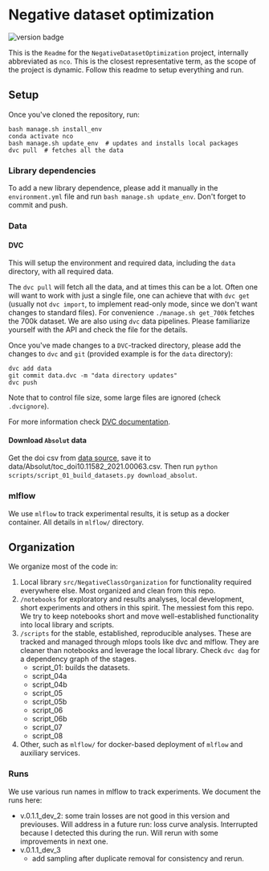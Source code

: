 # Negative dataset optimization

![version badge](https://img.shields.io/badge/version-0.1.0-green)

This is the `Readme` for the `NegativeDatasetOptimization` project, internally abbreviated as `nco`. This is the closest representative term, as the scope of the project is dynamic. Follow this readme to setup everything and run.

## Setup

Once you've cloned the repository, run:

```
bash manage.sh install_env
conda activate nco
bash manage.sh update_env  # updates and installs local packages
dvc pull  # fetches all the data
```

### Library dependencies

To add a new library dependence, please add it manually in the `environment.yml` file and run `bash manage.sh update_env`. Don't forget to commit and push.

### Data

#### DVC

This will setup the environment and required data, including the `data` directory, with all required data.

The `dvc pull` will fetch all the data, and at times this can be a lot. Often one will want to work with just a single file, one can achieve that with `dvc get` (usually not `dvc import`, to implement read-only mode, since we don't want changes to standard files). For convenience `./manage.sh get_700k` fetches the 700k dataset. We are also using `dvc` data pipelines. Please familiarize yourself with the API and check the file for the details.

Once you've made changes to a `DVC`-tracked directory, please add the changes to `dvc` and `git` (provided example is for the `data` directory):

```
dvc add data
git commit data.dvc -m "data directory updates"
dvc push
```

Note that to control file size, some large files are ignored (check `.dvcignore`).

For more information check [DVC documentation](https://dvc.org/doc/start/data-management?tab=Mac-Linux).

#### Download `Absolut` data
Get the doi csv from [data source](https://archive.norstore.no/pages/public/datasetDetail.jsf?id=10.11582/2021.00063), save it to data/Absolut/toc_doi10.11582_2021.00063.csv. Then run `python scripts/script_01_build_datasets.py download_absolut`.

### mlflow

We use `mlflow` to track experimental results, it is setup as a docker container. All details in `mlflow/` directory.

## Organization

We organize most of the code in:

1. Local library `src/NegativeClassOrganization` for functionality required everywhere else. Most organized and clean from this repo.
2. `/notebooks` for exploratory and results analyses, local development, short experiments and others in this spirit. The messiest fom this repo. We try to keep notebooks short and move well-established functionality into local library and scripts.
3. `/scripts` for the stable, established, reproducible analyses. These are tracked and managed through mlops tools like dvc and mlflow. They are cleaner than notebooks and leverage the local library. Check `dvc dag` for a dependency graph of the stages.
    - script_01: builds the datasets.
    - script_04a
    - script_04b
    - script_05
    - script_05b
    - script_06
    - script_06b
    - script_07
    - script_08
4. Other, such as `mlflow/` for docker-based deployment of `mlflow` and auxiliary services.

### Runs

We use various run names in mlflow to track experiments. We document the runs here:
- v.0.1.1_dev_2: some train losses are not good in this version and previouses. Will address in a future run: loss curve analysis. Interrupted because I detected this during the run. Will rerun with some improvements in next one.
- v.0.1.1_dev_3
    - add sampling after duplicate removal for consistency and rerun.